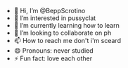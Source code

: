 - 👋 Hi, I’m @BeppScrotino
- 👀 I’m interested in pussyclat
- 🌱 I’m currently learning how to learn
- 💞️ I’m looking to collaborate on ph
- 📫 How to reach me don't i'm sceard
- 😄 Pronouns: never studied
- ⚡ Fun fact: love each other 

<!---
BeppScrotino/BeppScrotino is a ✨ special ✨ repository because its `README.md` (this file) appears on your GitHub profile.
You can click the Preview link to take a look at your changes.
--->
